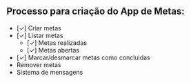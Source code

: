 ## Processo para criação do App de Metas:

- [✓] Criar metas
- [✓] Listar metas
    - [✓] Metas realizadas
    - [✓] Metas abertas
- [✓] Marcar/desmarcar metas como concluidas
- Remover metas
- Sistema de mensagens